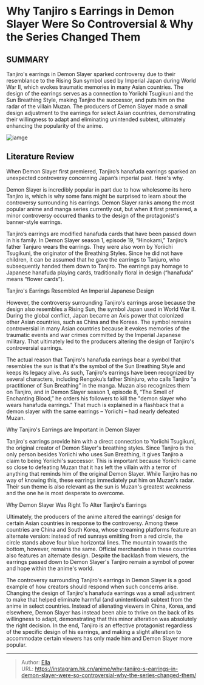 # Why Tanjiro s Earrings in Demon Slayer Were So Controversial &amp; Why the Series Changed Them


## SUMMARY 



  Tanjiro&#39;s earrings in Demon Slayer sparked controversy due to their resemblance to the Rising Sun symbol used by Imperial Japan during World War II, which evokes traumatic memories in many Asian countries.   The design of the earrings serves as a connection to Yoriichi Tsugikuni and the Sun Breathing Style, making Tanjiro the successor, and puts him on the radar of the villain Muzan.   The producers of Demon Slayer made a small design adjustment to the earrings for select Asian countries, demonstrating their willingness to adapt and eliminating unintended subtext, ultimately enhancing the popularity of the anime.  

![iamge](https://static1.srcdn.com/wordpress/wp-content/uploads/2021/12/Tanjiro-Demon-Slayer-Earrings.jpg)

## Literature Review

When Demon Slayer first premiered, Tanjiro’s hanafuda earrings sparked an unexpected controversy concerning Japan’s imperial past. Here&#39;s why.




Demon Slayer is incredibly popular in part due to how wholesome its hero Tanjiro is, which is why some fans might be surprised to learn about the controversy surrounding his earrings. Demon Slayer ranks among the most popular anime and manga series currently out, but when it first premiered, a minor controversy occurred thanks to the design of the protagonist&#39;s banner-style earrings.




Tanjiro’s earrings are modified hanafuda cards that have been passed down in his family. In Demon Slayer season 1, episode 19, “Hinokami,” Tanjiro’s father Tanjuro wears the earrings. They were also worn by Yoriichi Tsugikuni, the originator of the Breathing Styles. Since he did not have children, it can be assumed that he gave the earrings to Tanjuro, who subsequently handed them down to Tanjiro. The earrings pay homage to Japanese hanafuda playing cards, traditionally floral in design (“hanafuda” means “flower cards”).


 Tanjiro&#39;s Earrings Resembled An Imperial Japanese Design 
          

However, the controversy surrounding Tanjiro&#39;s earrings arose because the design also resembles a Rising Sun, the symbol Japan used in World War II. During the global conflict, Japan became an Axis power that colonized other Asian countries, such as China and the Koreas. The symbol remains controversial in many Asian countries because it evokes memories of the traumatic events and war crimes committed by the Imperial Japanese military. That ultimately led to the producers altering the design of Tanjiro&#39;s controversial earrings.




The actual reason that Tanjiro&#39;s hanafuda earrings bear a symbol that resembles the sun is that it&#39;s the symbol of the Sun Breathing Style and keeps its legacy alive. As such, Tanjiro&#39;s earrings have been recognized by several characters, including Rengoku’s father Shinjuro, who calls Tanjiro “a practitioner of Sun Breathing” in the manga. Muzan also recognizes them on Tanjiro, and in Demon Slayer season 1, episode 8, “The Smell of Enchanting Blood,” he orders his followers to kill the &#34;demon slayer who wears hanafuda earrings.&#34; That much is explained in a flashback that a demon slayer with the same earrings – Yoriichi – had nearly defeated Muzan.



 Why Tanjiro&#39;s Earrings are Important in Demon Slayer 
          

Tanjiro&#39;s earrings provide him with a direct connection to Yoriichi Tsugikuni, the original creator of Demon Slayer&#39;s breathing styles. Since Tanjiro is the only person besides Yoriichi who uses Sun Breathing, it gives Tanjiro a claim to being Yoriichi&#39;s successor. This is important because Yoriichi came so close to defeating Muzan that it has left the villain with a terror of anything that reminds him of the original Demon Slayer. While Tanjiro has no way of knowing this, these earrings immediately put him on Muzan&#39;s radar. Their sun theme is also relevant as the sun is Muzan&#39;s greatest weakness and the one he is most desperate to overcome.






 Why Demon Slayer Was Right To Alter Tanjiro&#39;s Earrings 
          

Ultimately, the producers of the anime altered the earrings’ design for certain Asian countries in response to the controversy. Among these countries are China and South Korea, whose streaming platforms feature an alternate version: instead of red sunrays emitting from a red circle, the circle stands above four blue horizontal lines. The mountain towards the bottom, however, remains the same. Official merchandise in these countries also features an alternate design. Despite the backlash from viewers, the earrings passed down to Demon Slayer&#39;s Tanjiro remain a symbol of power and hope within the anime&#39;s world.

The controversy surrounding Tanjiro&#39;s earrings in Demon Slayer is a good example of how creators should respond when such concerns arise. Changing the design of Tanjiro&#39;s hanafuda earrings was a small adjustment to make that helped eliminate harmful (and unintentional) subtext from the anime in select countries. Instead of alienating viewers in China, Korea, and elsewhere, Demon Slayer has instead been able to thrive on the back of its willingness to adapt, demonstrating that this minor alteration was absolutely the right decision. In the end, Tanjiro is an effective protagonist regardless of the specific design of his earrings, and making a slight alteration to accommodate certain viewers has only made him and Demon Slayer more popular.






---

> Author: [Ella](https://instagram.hk.cn/)  
> URL: https://instagram.hk.cn/anime/why-tanjiro-s-earrings-in-demon-slayer-were-so-controversial-why-the-series-changed-them/  

